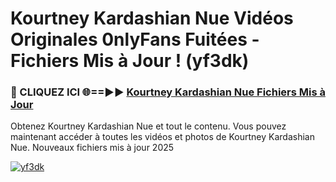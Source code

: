 # Kourtney Kardashian Nue Vidéos Originales 0nlyFans Fuitées - Fichiers Mis à Jour ! (yf3dk)

<h3>🔴 CLIQUEZ ICI 🌐==►► <a href="https://tinyurl.com/2pmr4ezf" rel="nofollow">Kourtney Kardashian Nue Fichiers Mis à Jour</a></h3>

Obtenez Kourtney Kardashian Nue et tout le contenu. Vous pouvez maintenant accéder à toutes les vidéos et photos de Kourtney Kardashian Nue. Nouveaux fichiers mis à jour 2025

[![yf3dk](https://i.imgur.com/6SNvagu.gif)](https://tinyurl.com/2pmr4ezf)
